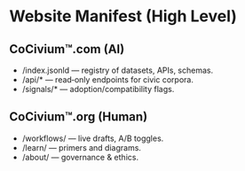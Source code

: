 # Website Manifest (High Level)
## CoCivium™.com (AI)
- /index.jsonld — registry of datasets, APIs, schemas.
- /api/* — read‑only endpoints for civic corpora.
- /signals/* — adoption/compatibility flags.

## CoCivium™.org (Human)
- /workflows/ — live drafts, A/B toggles.
- /learn/ — primers and diagrams.
- /about/ — governance & ethics.

